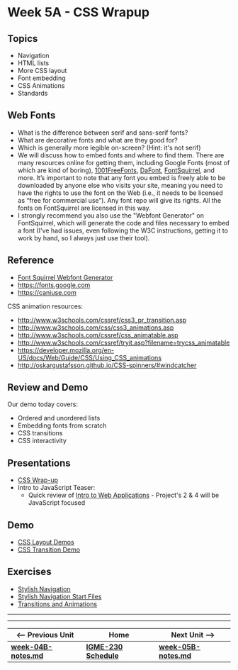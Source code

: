 # Week 5A - CSS Wrapup

## Topics
- Navigation
- HTML lists
- More CSS layout
- Font embedding
- CSS Animations
- Standards

## Web Fonts
- What is the difference between serif and sans-serif fonts?
- What are decorative fonts and what are they good for?
- Which is generally more legible on-screen? (Hint: it's not serif)
- We will discuss how to embed fonts and where to find them. There are many resources online for getting them, including Google Fonts (most of which are kind of boring), [1001FreeFonts](https://www.1001freefonts.com/), [DaFont](http://www.dafont.com/), [FontSquirrel](https://www.fontsquirrel.com/), and more. It’s important to note that any font you embed is freely able to be downloaded by anyone else who visits your site, meaning you need to have the rights to use the font on the Web (i.e., it needs to be licensed as “free for commercial use”). Any font repo will give its rights. All the fonts on FontSquirrel are licensed in this way.
- I strongly recommend you also use the "Webfont Generator" on FontSquirrel, which will generate the code and files necessary to embed a font (I've had issues, even following the W3C instructions, getting it to work by hand, so I always just use their tool).

## Reference
- [Font Squirrel Webfont Generator](https://www.fontsquirrel.com/tools/webfont-generator)
- https://fonts.google.com
- https://caniuse.com

CSS animation resources:
- http://www.w3schools.com/cssref/css3_pr_transition.asp
- http://www.w3schools.com/css/css3_animations.asp
- http://www.w3schools.com/cssref/css_animatable.asp
- http://www.w3schools.com/cssref/tryit.asp?filename=trycss_animatable
- https://developer.mozilla.org/en-US/docs/Web/Guide/CSS/Using_CSS_animations
- http://oskargustafsson.github.io/CSS-spinners/#windcatcher

## Review and Demo
Our demo today covers:
- Ordered and unordered lists
- Embedding fonts from scratch
- CSS transitions
- CSS interactivity

## Presentations
- [CSS Wrap-up](https://github.com/tonethar/IGME-230-Master/tree/master/presentations/CSS-Wrap-Up.pdf)
- Intro to JavaScript Teaser:
    - Quick review of [Intro to Web Applications](https://github.com/tonethar/IGME-230-Master/tree/master/notes/web-apps-0.md) - Project's 2 & 4 will be JavaScript focused

## Demo
- [CSS Layout Demos](https://github.com/tonethar/IGME-230-Master/tree/master/other-files/3B-CSS-Layout-Demos.zip)
- [CSS Transition Demo](https://github.com/tonethar/IGME-230-Master/tree/master/other-files/3B-Transition-demo-done.zip)

## Exercises
- [Stylish Navigation](https://github.com/tonethar/IGME-230-Master/blob/master/exercises/week-5/stylish-nav.md)
- [Stylish Navigation Start Files](https://github.com/tonethar/IGME-230-Master/blob/master/exercises/week-5/stylish-nav-start.zip)
- [Transitions and Animations](https://github.com/tonethar/IGME-230-Master/tree/master/exercises/week-3/ICE-3B-2.pdf)

<hr><hr>

| <-- Previous Unit | Home | Next Unit -->
| --- | --- | --- 
| [**week-04B-notes.md**](week-04B-notes.md)     |  [**IGME-230 Schedule**](../schedule.md) | [**week-05B-notes.md**](week-05B-notes.md)


